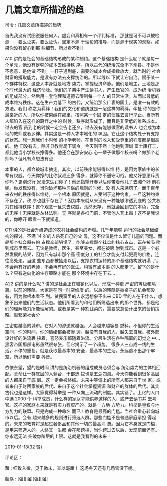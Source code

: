 # 几篇文章所描述的趋

司令 : 几篇文章所描述的趋势

首先我没有试图说服任何人。虚妄和真相有一个评判标准， 那就是可不可以被检测——要么证实，要么证伪。坚定不源 于理论的推导，而是源于现实的观察。如果你没有留心到那 些细节，所以看不到！

A10 讲的是社会的基础结构形成的某种制约。这个基础结构 是什么呢？就是每一个单元，他没有足够的成本去维持秩 序。所以古代的统治完全不下州县。不是他不愿意，是他做 不到。一杆子通到底，需要的成本会成指数放大。就当时的 社会财富的攫取能力，是没有办法去支撑统治的。所以线以 下就让它自治。赋予某一个群体特权，这些人本身就是地方 势力，掌握经济命脉。他们是地主，土地是那个时代最大的 经济命脉。他们的子弟中产生读书人，产生做官的，成为统 治机器的组成部分。然后用一套伦理和道德去限制每一个人 的日常生活。从而以最低的成本维持秩序。这在生产力低下 的古代，又统治那么广袤的国土。是唯一有效的方法。我们 称之为羁绊！我们的文化和道统就是一层这样的羁绊。牵扯 你的是你最亲近的人，所以你被束缚在那里，按照某一个固 定的惯性去言行举止。当所有人都陷入在这样的羁绊之中的 时候，秩序就形成了，而且是非常低的维系成本。过去的官 员到老的时候一定会告老还乡，过去没有能够做官的读书人 也会成为本地的教师或者乡绅。其实这是一种人才本地化的 巩固。它让这个结构处于有支撑的状态。想一想我们小时候 的小学老师，在当时的收入和受尊重的程度都是很高的。他 们没有去，除非县教育局下调令。今天则不然！他跑到深圳 富士康打工，都比他当小学校长挣得多。他还会在那安安心 心一辈子做那个校长吗？做那个老师吗？但凡有点想法有点

本事的人，都会被城市抽走。其次，以前秩序能够得以维 持，是因为家族中的长辈有权威。今天你挣的比你叔叔还多 得多，就算你不遵守习俗。他又好意思斥责你吗？更别说行 家法来惩罚你了！他还指望开春以后你带着他儿子去蹦个好 前程呢。你发现没有，当你破坏那种习俗的规则的时候，没 有人来惩罚了。而千百年来农村的秩序得以维持，一个根本 原因就是，人受制于这种约束。一旦这种约束不存在了。秩 序也就不存在了！因为本来就从来没有一种能够渗透到底的 公共权力在维持秩序！这个观念一旦失去权威，荡然无存， 他就会回到它的本色，完全的无序！无序就是丛林法则。无 序就是各扫门前，不管他人瓦上霜！这不是我说的，你睁开 眼看一下就知道。

C11 讲的是社会升级造成的农村社会结构的坍塌。几千年能够 运行的社会基础结构的探讨。不满 14 岁的人杀死自己的父 母，这不仅仅是什么留守儿童的问题。而是那个社会原有的 支撑全部坍塌了，能够支撑那个社会的核心支点，正在被吸 附到城市里面去。无论是教师，医生，甚至美女，都在被吸 附到城市。这是一个必然发展的结果，因为只有城市那个高 密度分工的社会才能支付起更高的价格，连往高处走。当这 些东西都被抽走以后，支撑农村运转的那个基础结构就坍塌 了。不会再有好的老师，不会再有好的医生。稍微有点本事 的人都走了。留下的是什么？只有逆向化的生存策略才能在 那个环境中存在下去...

A22 讲的是什么呢？讲的是社会正在城镇化以后，形成一种更 严密的等级和隔离。以前的残酷，大家是在同一时空维度 的。以后的残酷是掀桌子的机会都没有，因为你根本看不 到。贫民窟里的人永远想象不出来 CBD 里的人在干什么，想 象不出来他们的生活状态。他们所看到的和他们所筛选出来 的那个世界，都是他们的理解能力所能理解的。或者是某一 种割韭菜的，需要故意设计出来的营销策略。越繁荣社会分

工密度越高的城市。它对人的渗透就越强，人会越来越容易 燃料。不但你的生活空间，你的时间，你的情绪都会被渗 透。越没有自我的人，越失去自我。被外部设计好的洪流裹 挟着，喜怒哀乐都随着洪流。分层生活在各种隔离的幻觉之 中... 黑客帝国那部电影虽然很夸张，但它揭示了一个趋势。 很多人三点成一线的生活，不停的重复，就是获取最基本的 安全，最基本的生活。永远逃不出那个牢笼，所以他们需要 抖音。

依依东望，望的是时间 讲的是统治机器的组成成员必须会与 统治势力的主体相匹配。革命让一群底层的人登台，干部选 拔也是五湖四海。今天你能看到很多高层的人都来自于底 层。这一定会被终结。未来中等偏上的所有人都来自于世 家。或者来自于财团家族的后代。来自于这个社会掌握资源 和财产的群体的后代。其实古代也是这样。大家觉得科举是 一种从向上流动的制度。其实错了。上亿的人口中选 2000 个 科举成员，什么样的家庭才能供养这样的人，脱产去读书并 去考官。这样的家庭本来就是有实力有资产的。就是一方地 方势力。科举是皇权与地方势力的联盟。只是完成一种命名 而已！教育是最高的门槛。当社会重心转向城市以后。会有 越来越多的规则进行筛选人群。那些门槛不是普通家庭承担 得起的。未来的教育将是超过奢侈品和其他一切的最高消 费。因为它本身就是门槛，是用来筛选人的。人终其一生都 会在那跨栏，当你跨过去以后，发现前面还有。你永远无法 突破你阶层的上限。这就是我看到的未来！

2019-01-13(32 赞)

评论区：

罄 : 细致入微，见于微末，查以毫厘！ 这场冬天还有几场雪没下呢。。

超焱 : [强][强][强][强]